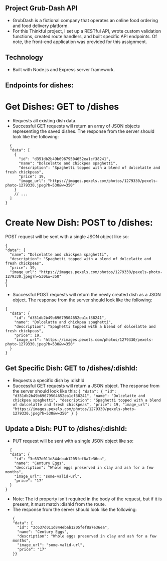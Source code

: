 ## Project Grub-Dash API

- GrubDash is a fictional company that operates an online food ordering and food delivery platform.
- For this Thinkful project, I set up a RESTful API, wrote custom validation functions, created route handlers, and built specific API endpoints. Of note, the front-end application was provided for this assignment.

## Technology 

- Built with Node.js and Express server framework.

## Endpoints for dishes:

# Get Dishes: GET to /dishes
- Requests all existing dish data.
- Successful GET requests will return an array of JSON objects representing the saved dishes. The response from the server should look like the following:
```
  {
  "data": [
    {
      "id": "d351db2b49b69679504652ea1cf38241",
      "name": "Dolcelatte and chickpea spaghetti",
      "description": "Spaghetti topped with a blend of dolcelatte and fresh chickpeas",
      "price": 19,
      "image_url": "https://images.pexels.com/photos/1279330/pexels-photo-1279330.jpeg?h=530&w=350"
    }
    // ...
  ]
}
```
# Create New Dish: POST to /dishes:
POST request will be sent with a single JSON object like so:

  ```
  {
  "data": {
    "name": "Dolcelatte and chickpea spaghetti",
    "description": "Spaghetti topped with a blend of dolcelatte and fresh chickpeas",
    "price": 19,
    "image_url": "https://images.pexels.com/photos/1279330/pexels-photo-1279330.jpeg?h=530&w=350"
  }
}
```
- Successful POST requests will return the newly created dish as a JSON object. The response from the server should look like the following:

```
{
  "data": {
    "id": "d351db2b49b69679504652ea1cf38241",
    "name": "Dolcelatte and chickpea spaghetti",
    "description": "Spaghetti topped with a blend of dolcelatte and fresh chickpeas",
    "price": 19,
    "image_url": "https://images.pexels.com/photos/1279330/pexels-photo-1279330.jpeg?h=530&w=350"
  }
}
```
## Get Specific Dish: GET to /dishes/:dishId:
   - Requests a specific dish by :dishId
   - Successful GET requests will return a JSON object. The response from the server should look like this:
    ```{
  "data": {
    "id": "d351db2b49b69679504652ea1cf38241",
    "name": "Dolcelatte and chickpea spaghetti",
    "description": "Spaghetti topped with a blend of dolcelatte and fresh chickpeas",
    "price": 19,
    "image_url": "https://images.pexels.com/photos/1279330/pexels-photo-1279330.jpeg?h=530&w=350"
  }
}```

## Update a Dish: PUT to /dishes/:dishId:
- PUT request will be sent with a single JSON object like so:
  
```
  {
  "data": {
    "id": "3c637d011d844ebab1205fef8a7e36ea",
    "name": "Century Eggs",
    "description": "Whole eggs preserved in clay and ash for a few months",
    "image_url": "some-valid-url",
    "price": "17"
  }
}
```
- Note: The id property isn't required in the body of the request, but if it is present, it must match :dishId from the route.
- The response from the server should look like the following:
  ```
  {
  "data": {
    "id": "3c637d011d844ebab1205fef8a7e36ea",
    "name": "Century Eggs",
    "description": "Whole eggs preserved in clay and ash for a few months",
    "image_url": "some-valid-url",
    "price": "17"
  }}
  
```




